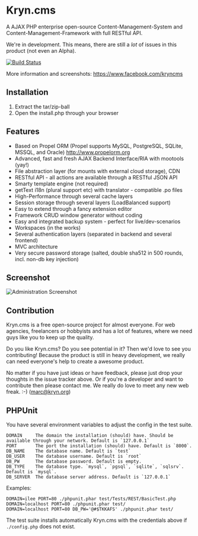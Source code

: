 Kryn.cms
========

A AJAX PHP enterprise open-source Content-Management-System and Content-Management-Framework with full RESTful API.

We're in development. This means, there are still a _lot_ of issues in this product (not even an Alpha).

[![Build Status](https://travis-ci.org/KrynLabs/Kryn.cms.png?branch=propel1.6)](https://travis-ci.org/KrynLabs/Kryn.cms)


More information and screenshots:
https://www.facebook.com/kryncms


Installation
------------

1. Extract the tar/zip-ball
2. Open the install.php through your browser


Features
--------

 - Based on Propel ORM (Propel supports MySQL, PostgreSQL, SQLite, MSSQL, and Oracle) http://www.propelorm.org
 - Advanced, fast and fresh AJAX Backend Interface/RIA with mootools (yay!)
 - File abstraction layer (for mounts with external cloud storage), CDN
 - RESTful API - all actions are available through a RESTful JSON API
 - Smarty template engine (not required)
 - getText i18n (plural support etc) with translator - compatible .po files
 - High-Performance through several cache layers
 - Session storage through several layers (LoadBalanced support)
 - Easy to extend through a fancy extension editor
 - Framework CRUD window generator without coding
 - Easy and integrated backup system - perfect for live/dev-scenarios
 - Workspaces (in the works)
 - Several authentication layers (separated in backend and several frontend)
 - MVC architecture
 - Very secure password storage (salted, double sha512 in 500 rounds, incl. non-db key injection)

Screenshot
----------

![Administration Screenshot](https://raw.github.com/KrynLabs/Kryn.cms/propel1.6/docu/images/admin-browser-screenshot.png)


Contribution
------------

Kryn.cms is a free open-source project for almost everyone. For web agencies, freelancers or hobbyists and has
a lot of features, where we need guys like you to keep up the quality.

Do you like Kryn.cms? Do you see potential in it? Then we'd love to see you contributing!
Because the product is still in heavy development, we really can need everyone's help to create a awesome product.

No matter if you have just ideas or have feedback, please just drop your thoughts in the issue tracker above.
Or if you're a developer and want to contribute then please contact me. We really do love to meet any new
web freak. :-) (marc@kryn.org)


PHPUnit
--------


 You have several environment variables to adjust the config in the test suite.

    DOMAIN     The domain the installation (should) have. Should be available through your network. Default is `127.0.0.1`
    PORT       The port the installation (should) have. Default is `8000`.
    DB_NAME    The database name. Default is `test`
    DB_USER    The database username. Default is `root`
    DB_PW      The database password. Default is empty.
    DB_TYPE    The database type. `mysql`, `pgsql`, `sqlite`, `sqlsrv`. Default is `mysql`.
    DB_SERVER  The database server address. Default is `127.0.0.1`

Examples:

    DOMAIN=ilee PORT=80 ./phpunit.phar test/Tests/REST/BasicTest.php
    DOMAIN=localhost PORT=80 ./phpunit.phar test/
    DOMAIN=localhost PORT=80 DB_PW='@#$TKKAFS' ./phpunit.phar test/

The test suite installs automatically Kryn.cms with the credentials above if `./config.php` does not exist.
